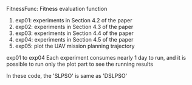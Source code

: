 FitnessFunc: Fitness evaluation function

1. exp01: experiments in Section 4.2 of the paper
2. exp02: experiments in Section 4.3 of the paper
3. exp03: experiments in Section 4.4 of the paper
4. exp04: experiments in Section 4.5 of the paper
5. exp05: plot the UAV mission planning trajectory

exp01 to exp04 Each experiment consumes nearly 1 day to run, and it is possible to run only the plot part to see the running results

In these code, the 'SLPSO' is same as 'DSLPSO'
